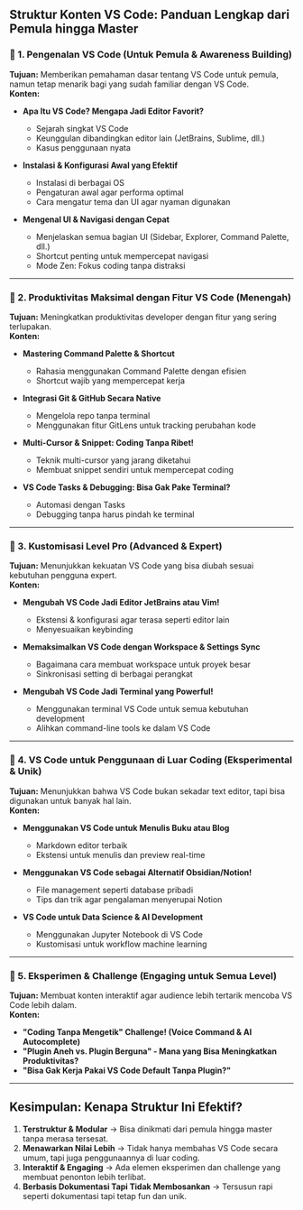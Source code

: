 ## **Struktur Konten VS Code: Panduan Lengkap dari Pemula hingga Master**

### **📌 1. Pengenalan VS Code (Untuk Pemula & Awareness Building)**

**Tujuan:** Memberikan pemahaman dasar tentang VS Code untuk pemula, namun tetap menarik bagi yang sudah familiar dengan VS Code.  
**Konten:**

- **Apa Itu VS Code? Mengapa Jadi Editor Favorit?**
    
    - Sejarah singkat VS Code
    - Keunggulan dibandingkan editor lain (JetBrains, Sublime, dll.)
    - Kasus penggunaan nyata
- **Instalasi & Konfigurasi Awal yang Efektif**
    
    - Instalasi di berbagai OS
    - Pengaturan awal agar performa optimal
    - Cara mengatur tema dan UI agar nyaman digunakan
- **Mengenal UI & Navigasi dengan Cepat**
    
    - Menjelaskan semua bagian UI (Sidebar, Explorer, Command Palette, dll.)
    - Shortcut penting untuk mempercepat navigasi
    - Mode Zen: Fokus coding tanpa distraksi

---

### **📌 2. Produktivitas Maksimal dengan Fitur VS Code (Menengah)**

**Tujuan:** Meningkatkan produktivitas developer dengan fitur yang sering terlupakan.  
**Konten:**

- **Mastering Command Palette & Shortcut**
    
    - Rahasia menggunakan Command Palette dengan efisien
    - Shortcut wajib yang mempercepat kerja
- **Integrasi Git & GitHub Secara Native**
    
    - Mengelola repo tanpa terminal
    - Menggunakan fitur GitLens untuk tracking perubahan kode
- **Multi-Cursor & Snippet: Coding Tanpa Ribet!**
    
    - Teknik multi-cursor yang jarang diketahui
    - Membuat snippet sendiri untuk mempercepat coding
- **VS Code Tasks & Debugging: Bisa Gak Pake Terminal?**
    
    - Automasi dengan Tasks
    - Debugging tanpa harus pindah ke terminal

---

### **📌 3. Kustomisasi Level Pro (Advanced & Expert)**

**Tujuan:** Menunjukkan kekuatan VS Code yang bisa diubah sesuai kebutuhan pengguna expert.  
**Konten:**

- **Mengubah VS Code Jadi Editor JetBrains atau Vim!**
    
    - Ekstensi & konfigurasi agar terasa seperti editor lain
    - Menyesuaikan keybinding
- **Memaksimalkan VS Code dengan Workspace & Settings Sync**
    
    - Bagaimana cara membuat workspace untuk proyek besar
    - Sinkronisasi setting di berbagai perangkat
- **Mengubah VS Code Jadi Terminal yang Powerful!**
    
    - Menggunakan terminal VS Code untuk semua kebutuhan development
    - Alihkan command-line tools ke dalam VS Code

---

### **📌 4. VS Code untuk Penggunaan di Luar Coding (Eksperimental & Unik)**

**Tujuan:** Menunjukkan bahwa VS Code bukan sekadar text editor, tapi bisa digunakan untuk banyak hal lain.  
**Konten:**

- **Menggunakan VS Code untuk Menulis Buku atau Blog**
    
    - Markdown editor terbaik
    - Ekstensi untuk menulis dan preview real-time
- **Menggunakan VS Code sebagai Alternatif Obsidian/Notion!**
    
    - File management seperti database pribadi
    - Tips dan trik agar pengalaman menyerupai Notion
- **VS Code untuk Data Science & AI Development**
    
    - Menggunakan Jupyter Notebook di VS Code
    - Kustomisasi untuk workflow machine learning

---

### **📌 5. Eksperimen & Challenge (Engaging untuk Semua Level)**

**Tujuan:** Membuat konten interaktif agar audience lebih tertarik mencoba VS Code lebih dalam.  
**Konten:**

- **"Coding Tanpa Mengetik" Challenge! (Voice Command & AI Autocomplete)**
- **"Plugin Aneh vs. Plugin Berguna" - Mana yang Bisa Meningkatkan Produktivitas?**
- **"Bisa Gak Kerja Pakai VS Code Default Tanpa Plugin?"**

---

## **Kesimpulan: Kenapa Struktur Ini Efektif?**

1. **Terstruktur & Modular** → Bisa dinikmati dari pemula hingga master tanpa merasa tersesat.
2. **Menawarkan Nilai Lebih** → Tidak hanya membahas VS Code secara umum, tapi juga penggunaannya di luar coding.
3. **Interaktif & Engaging** → Ada elemen eksperimen dan challenge yang membuat penonton lebih terlibat.
4. **Berbasis Dokumentasi Tapi Tidak Membosankan** → Tersusun rapi seperti dokumentasi tapi tetap fun dan unik.